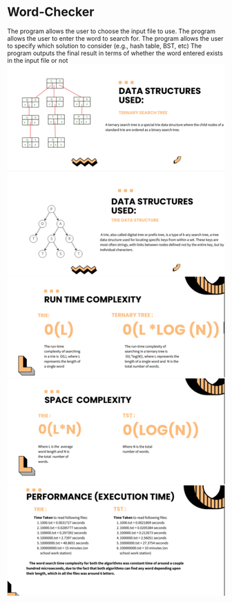 # Word-Checker
The program allows the user to choose the input file to use.
The program allows the user to enter the word to search for.
The program allows the user to specify which solution to consider (e.g., hash table, BST, etc)
The program outputs the final result in terms of whether the word entered exists in the input file or not
<img src="/images/DS_1.png" alt="Alt text" title="Optional title">
<img src="/images/Ds-2.png" alt="Alt text" title="Optional title">
<img src="/images/Time-complexity.png" alt="Alt text" title="Optional title">
<img src="/images/Space complexity.png" alt="Alt text" title="Optional title">
<img src="/images/Performance.png" alt="Alt text" title="Optional title">
